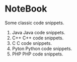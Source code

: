 NoteBook
========

Some classic code snippets.  
1. Java Java code snippets.  
2. C++ C++ code snippets.  
3. C C code snippets.  
4. Pyton Python code snippets.  
5. PHP PHP code snippets.

